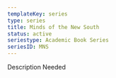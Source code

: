 ```yaml
---
templateKey: series
type: series
title: Minds of the New South
status: active
seriestype: Academic Book Series
seriesID: MNS
---
```

Description Needed